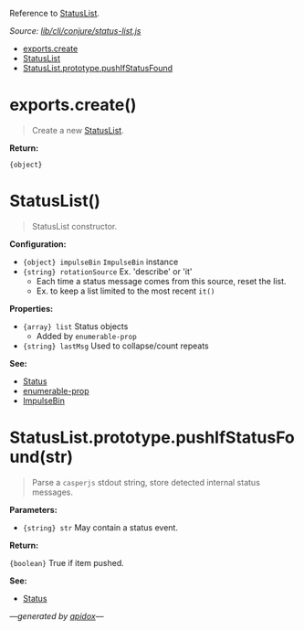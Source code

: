 Reference to [StatusList](#statuslist).

_Source: [lib/cli/conjure/status-list.js](../lib/cli/conjure/status-list.js)_

- [exports.create](#exportscreate)
- [StatusList](#statuslist)
- [StatusList.prototype.pushIfStatusFound](#statuslistprototypepushifstatusfoundstr)

# exports.create()

> Create a new [StatusList](#statuslist).

**Return:**

`{object}`

# StatusList()

> StatusList constructor.

**Configuration:**

- `{object} impulseBin` `ImpulseBin` instance
- `{string} rotationSource` Ex. 'describe' or 'it'
  - Each time a status message comes from this source, reset the list.
  - Ex. to keep a list limited to the most recent `it()`

**Properties:**

- `{array} list` Status objects
  - Added by `enumerable-prop`
- `{string} lastMsg` Used to collapse/count repeats

**See:**

- [Status](Status.md)
- [enumerable-prop](https://github.com/codeactual/enumerable-prop)
- [ImpulseBin](https://github.com/codeactual/impulse-bin/blob/master/docs/ImpulseBin.md)

# StatusList.prototype.pushIfStatusFound(str)

> Parse a `casperjs` stdout string, store detected internal status messages.

**Parameters:**

- `{string} str` May contain a status event.

**Return:**

`{boolean}` True if item pushed.

**See:**

- [Status](Status.md)

_&mdash;generated by [apidox](https://github.com/codeactual/apidox)&mdash;_
